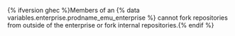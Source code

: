 {% ifversion ghec %}Members of an {% data variables.enterprise.prodname_emu_enterprise %} cannot fork repositories from outside of the enterprise or fork internal repositories.{% endif %}
